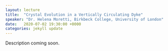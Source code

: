 ```yaml
---
layout: lecture
title:  "Crystal Evolution in a Vertically Circulating Dyke"
speaker: "Dr. Helena Moretti, Birkbeck College, University of London"
date:   2020-07-02 19:30:00 +0000
categories: jekyll update
---
```

Description coming soon.
